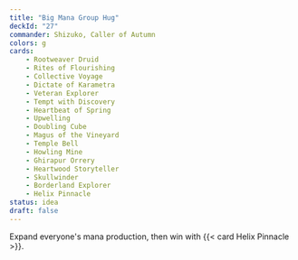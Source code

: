```yaml
---
title: "Big Mana Group Hug"
deckId: "27"
commander: Shizuko, Caller of Autumn
colors: g
cards:
    - Rootweaver Druid
    - Rites of Flourishing
    - Collective Voyage
    - Dictate of Karametra
    - Veteran Explorer
    - Tempt with Discovery
    - Heartbeat of Spring
    - Upwelling
    - Doubling Cube
    - Magus of the Vineyard
    - Temple Bell
    - Howling Mine
    - Ghirapur Orrery
    - Heartwood Storyteller
    - Skullwinder
    - Borderland Explorer
    - Helix Pinnacle
status: idea
draft: false
---
```


Expand everyone's mana production, then win with {{< card Helix Pinnacle >}}.
